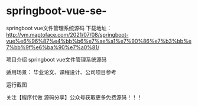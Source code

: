 # springboot-vue-se-
springboot vue文件管理系统源码
 下载地址：http://ym.maptoface.com/2021/07/08/springboot-vue%e6%96%87%e4%bb%b6%e7%ae%a1%e7%90%86%e7%b3%bb%e7%bb%9f%e6%ba%90%e7%a0%81/

项目介绍
springboot vue文件管理系统源码

适用场景：
毕业论文、课程设计、公司项目参考

运行截图
​













关注【程序代做 源码分享】公众号获取更多免费源码！！！


